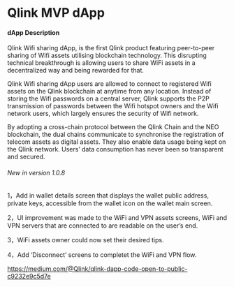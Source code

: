 # Qlink MVP dApp


#### dApp Description

Qlink Wifi sharing dApp, is the first Qlink product featuring peer-to-peer sharing of Wifi assets utilising blockchain technology. This disrupting technical breakthrough is allowing users to share WiFi assets in a decentralized way and being rewarded for that.

Qlink Wifi sharing dApp users are allowed to connect to registered Wifi assets on the Qlink blockchain at anytime from any location. Instead of storing the Wifi passwords on a central server, Qlink supports the P2P transmission of passwords between the Wifi hotspot owners and the Wifi network users, which largely ensures the security of Wifi network.

By adopting a cross-chain protocol between the Qlink Chain and the NEO blockchain, the dual chains communicate to synchronise the registration of telecom assets as digital assets. They also enable data usage being kept on the Qlink network. Users’ data consumption has never been so transparent and secured. 

###### New in version 1.0.8
1，Add in wallet details screen that displays the wallet public address, private keys, accessible from the wallet icon on the wallet main screen.

2，UI improvement was made to the WiFi and VPN assets screens, WiFi and VPN servers that are connected to are readable on the user’s end.

3，WiFi assets owner could now set their desired tips.

4，Add ‘Disconnect’ screens to completet the WiFi and VPN flow.

https://medium.com/@Qlink/qlink-dapp-code-open-to-public-c9232e9c5d7e
